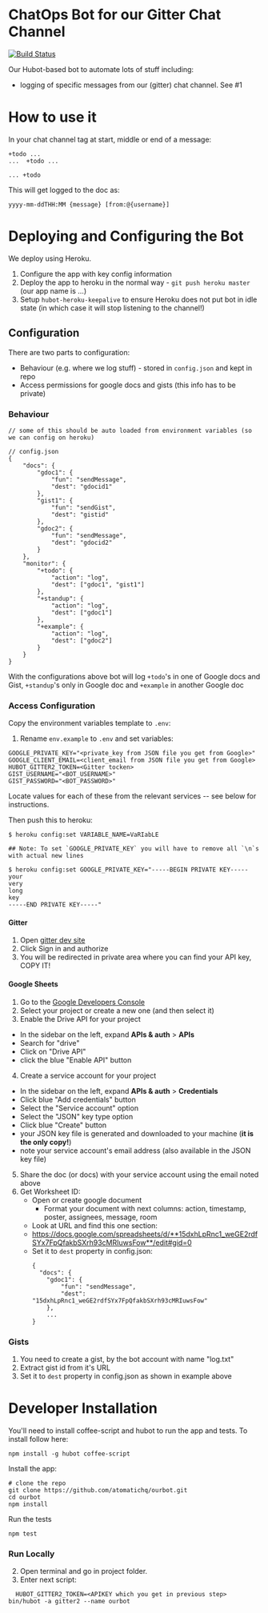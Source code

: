 ChatOps Bot for our Gitter Chat Channel
=======================================

[![Build Status](https://travis-ci.org/datopian/ourbot.svg?branch=master)](https://travis-ci.org/datopian/ourbot)

Our Hubot-based bot to automate lots of stuff including:

- logging of specific messages from our (gitter) chat channel. See #1

# How to use it

In your chat channel tag at start, middle or end of a message:

```
+todo ...
...  +todo ...

... +todo
```

This will get logged to the doc as:

```
yyyy-mm-ddTHH:MM {message} [from:@{username}]

```

# Deploying and Configuring the Bot

We deploy using Heroku.

1. Configure the app with key config information
2. Deploy the app to heroku in the normal way -  `git push heroku master` (our app name is ...)
3. Setup `hubot-heroku-keepalive` to ensure Heroku does not put bot in idle state (in which case it will stop listening to the channel!)

## Configuration

There are two parts to configuration:

* Behaviour (e.g. where we log stuff) - stored in `config.json` and kept in repo
* Access permissions for google docs and gists (this info has to be private)

### Behaviour

```javascript=
// some of this should be auto loaded from environment variables (so we can config on heroku)

// config.json
{
    "docs": {
        "gdoc1": {
            "fun": "sendMessage",
            "dest": "gdocid1"
        },
        "gist1": {
            "fun": "sendGist",
            "dest": "gistid"
        },
        "gdoc2": {
            "fun": "sendMessage",
            "dest": "gdocid2"
        }
    },
    "monitor": {
        "+todo": {
            "action": "log",
            "dest": ["gdoc1", "gist1"]
        },
        "+standup": {
            "action": "log",
            "dest": ["gdoc1"]
        },
        "+example": {
            "action": "log",
            "dest": ["gdoc2"]
        }
    }
}
```

With the configurations above bot will log `+todo`'s in one of Google docs and Gist,
`+standup`'s only in Google doc and `+example` in another Google doc

### Access Configuration

Copy the environment variables template to `.env`:

1. Rename ```env.example``` to ```.env``` and set variables:
```
GOOGLE_PRIVATE_KEY="<private_key from JSON file you get from Google>"
GOOGLE_CLIENT_EMAIL=<client_email from JSON file you get from Google>
HUBOT_GITTER2_TOKEN=<Gitter tocken>
GIST_USERNAME="<BOT_USERNAME>"
GIST_PASSWORD="<BOT_PASSWORD>"
```

Locate values for each of these from the relevant services -- see below for instructions.

Then push this to heroku:

```
$ heroku config:set VARIABLE_NAME=VaRIabLE

## Note: To set `GOOGLE_PRIVATE_KEY` you will have to remove all `\n`s with actual new lines

$ heroku config:set GOOGLE_PRIVATE_KEY="-----BEGIN PRIVATE KEY-----
your
very
long
key
-----END PRIVATE KEY-----"
```

#### Gitter

1. Open [gitter dev site](https://developer.gitter.im/docs/welcome)
2. Click Sign in and authorize
3. You will be redirected in private area where you can find your API key, COPY IT!

#### Google Sheets

1. Go to the [Google Developers Console](https://console.developers.google.com/project)
2. Select your project or create a new one (and then select it)
3. Enable the Drive API for your project
  - In the sidebar on the left, expand __APIs & auth__ > __APIs__
  - Search for "drive"
  - Click on "Drive API"
  - click the blue "Enable API" button
4. Create a service account for your project
  - In the sidebar on the left, expand __APIs & auth__ > __Credentials__
  - Click blue "Add credentials" button
  - Select the "Service account" option
  - Select the "JSON" key type option
  - Click blue "Create" button
  - your JSON key file is generated and downloaded to your machine (__it is the only copy!__)
  - note your service account's email address (also available in the JSON key file)
5. Share the doc (or docs) with your service account using the email noted above
6. Get Worksheet ID:
    * Open or create google document
      * Format your document with next columns: action, timestamp, poster, assignees, message, room
    * Look at URL and find this one section:
    * https://docs.google.com/spreadsheets/d/**15dxhLpRnc1_weGE2rdfSYx7FpQfakbSXrh93cMRIuwsFow**/edit#gid=0
    * Set it to `dest` property in config.json:
      ```
      {
        "docs": {
          "gdoc1": {
              "fun": "sendMessage",
              "dest": "15dxhLpRnc1_weGE2rdfSYx7FpQfakbSXrh93cMRIuwsFow"
          },
          ...
      }
      ```

### Gists

1. You need to create a gist, by the bot account with name "log.txt"
2. Extract gist id from it's URL
3. Set it to `dest` property in config.json as shown in example above



# Developer Installation

You'll need to install coffee-script and hubot to run the app and tests. To install follow here:

```
npm install -g hubot coffee-script
```

Install the app:
```
# clone the repo
git clone https://github.com/atomatichq/ourbot.git
cd ourbot
npm install
```
Run the tests
```
npm test
```

### Run Locally

2. Open terminal and go in project folder.
3. Enter next script:
```
  HUBOT_GITTER2_TOKEN=<APIKEY which you get in previous step> bin/hubot -a gitter2 --name ourbot
```

